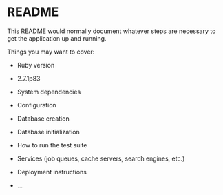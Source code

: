# README

This README would normally document whatever steps are necessary to get the
application up and running.

Things you may want to cover:

* Ruby version
- 2.7.1p83
* System dependencies

* Configuration

* Database creation

* Database initialization

* How to run the test suite

* Services (job queues, cache servers, search engines, etc.)

* Deployment instructions

* ...
